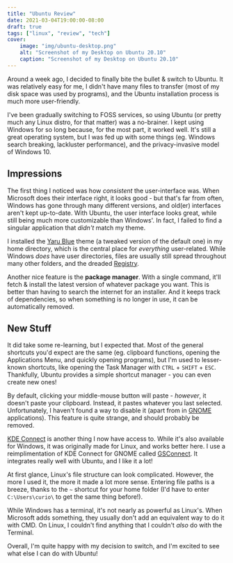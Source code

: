 ```yaml
---
title: "Ubuntu Review"
date: 2021-03-04T19:00:00-08:00
draft: true
tags: ["linux", "review", "tech"]
cover:
    image: "img/ubuntu-desktop.png"
    alt: "Screenshot of my Desktop on Ubuntu 20.10"
    caption: "Screenshot of my Desktop on Ubuntu 20.10"
---
```


Around a week ago, I decided to finally bite the bullet & switch to Ubuntu. It was relatively easy for me, I didn't have many files to transfer (most of my disk space was used by programs), and the Ubuntu installation process is much more user-friendly.

I've been gradually switching to FOSS services, so using Ubuntu (or pretty much any Linux distro, for that matter) was a no-brainer. I kept using Windows for so long because, for the most part, it worked well. It's still a great operating system, but I was fed up with some things (eg. Windows search breaking, lackluster performance), and the privacy-invasive model of Windows 10.

## Impressions

The first thing I noticed was how _consistent_ the user-interface was. When Microsoft does their interface right, it looks good - but that's far from often, Windows has gone through many different versions, and old(er) interfaces aren't kept up-to-date. With Ubuntu, the user interface looks great, while still being much more customizable than Windows'. In fact, I failed to find a singular application that _didn't_ match my theme.

I installed the [Yaru Blue](https://github.com/Jannomag/Yaru-Colors) theme (a tweaked version of the default one) in my home directory, which is the central place for _everything_ user-related. While Windows _does_ have user directories, files are usually still spread throughout many other folders, and the dreaded [Registry](https://en.wikipedia.org/wiki/Windows_Registry).

Another nice feature is the **package manager**. With a single command, it'll fetch & install the latest version of whatever package you want. This is better than having to search the internet for an installer. And it keeps track of dependencies, so when something is no longer in use, it can be automatically removed.

## New Stuff

It did take some re-learning, but I expected that. Most of the general shortcuts you'd expect are the same (eg. clipboard functions, opening the Applications Menu, and quickly opening programs), but I'm used to lesser-known shortcuts, like opening the Task Manager with `CTRL` + `SHIFT` + `ESC`. Thankfully, Ubuntu provides a simple shortcut manager - you can even create new ones!

By default, clicking your middle-mouse button will paste - _however_, it doesn't paste your clipboard. Instead, it pastes whatever you last selected. Unfortunately, I haven't found a way to disable it (apart from in [GNOME](https://en.wikipedia.org/wiki/GNOME) applications). This feature is quite strange, and should probably be removed.

[KDE Connect](https://kdeconnect.kde.org/) is another thing I now have access to. While it's also available for Windows, it was originally made for Linux, and works better here. I use a reimplimentation of KDE Connect for GNOME called [GSConnect](https://github.com/GSConnect/gnome-shell-extension-gsconnect). It integrates really well with Ubuntu, and I like it a lot!

At first glance, Linux's file structure can look complicated. However, the more I used it, the more it made a lot more sense. Entering file paths is a breeze, thanks to the `~` shortcut for your home folder (I'd have to enter `C:\Users\curio\` to get the same thing before!).

While Windows has a terminal, it's not nearly as powerful as Linux's. When Microsoft adds something, they usually don't add an equivalent way to do it with CMD. On Linux, I couldn't find anything that I couldn't _also_ do with the Terminal.

Overall, I'm quite happy with my decision to switch, and I'm excited to see what else I can do with Ubuntu!
